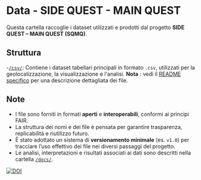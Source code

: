 # Data - SIDE QUEST - MAIN QUEST 

Questa cartella raccoglie i dataset utilizzati e prodotti dal progetto **SIDE QUEST – MAIN QUEST (SQMQ)**.

## Struttura

-[`/csv/`](/data/CSV/): 
  Contiene i dataset tabellari principali in formato `.csv`, utilizzati per la geolocalizzazione, la visualizzazione e l'analisi. **Nota** : vedi il [README specifico](../data/CSV/README.md) per una descrizione dettagliata dei file.

## Note

- I file sono forniti in formati **aperti** e **interoperabili**, conformi ai principi FAIR.
- La struttura dei nomi e dei file è pensata per garantire trasparenza, replicabilità e riutilizzo futuro.
- È stato adottato un sistema di **versionamento minimale** (es. `v1.0`) per tracciare l’uso effettivo dei file nei diversi passaggi del progetto.
- Le analisi, interpretazioni e risultati associati ai dati sono descritti nella cartella [`/docs/`](../docs/).

[![DOI](https://zenodo.org/badge/DOI/10.5281/zenodo.15918009.svg)](https://doi.org/10.5281/zenodo.15918009)



